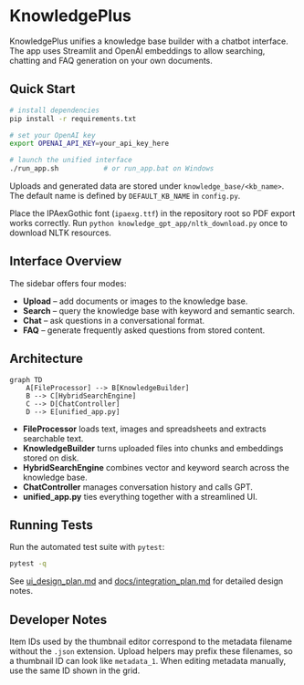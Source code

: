 # KnowledgePlus

KnowledgePlus unifies a knowledge base builder with a chatbot interface. The app uses Streamlit and OpenAI embeddings to allow searching, chatting and FAQ generation on your own documents.

## Quick Start

```bash
# install dependencies
pip install -r requirements.txt

# set your OpenAI key
export OPENAI_API_KEY=your_api_key_here

# launch the unified interface
./run_app.sh           # or run_app.bat on Windows
```

Uploads and generated data are stored under `knowledge_base/<kb_name>`. The default name is defined by `DEFAULT_KB_NAME` in `config.py`.

Place the IPAexGothic font (`ipaexg.ttf`) in the repository root so PDF export works correctly.
Run `python knowledge_gpt_app/nltk_download.py` once to download NLTK resources.

## Interface Overview

The sidebar offers four modes:

- **Upload** – add documents or images to the knowledge base.
- **Search** – query the knowledge base with keyword and semantic search.
- **Chat** – ask questions in a conversational format.
- **FAQ** – generate frequently asked questions from stored content.

## Architecture

```mermaid
graph TD
    A[FileProcessor] --> B[KnowledgeBuilder]
    B --> C[HybridSearchEngine]
    C --> D[ChatController]
    D --> E[unified_app.py]
```

* **FileProcessor** loads text, images and spreadsheets and extracts searchable text.
* **KnowledgeBuilder** turns uploaded files into chunks and embeddings stored on disk.
* **HybridSearchEngine** combines vector and keyword search across the knowledge base.
* **ChatController** manages conversation history and calls GPT.
* **unified_app.py** ties everything together with a streamlined UI.

## Running Tests

Run the automated test suite with `pytest`:

```bash
pytest -q
```

See [ui_design_plan.md](ui_design_plan.md) and [docs/integration_plan.md](docs/integration_plan.md) for detailed design notes.

## Developer Notes

Item IDs used by the thumbnail editor correspond to the metadata filename
without the `.json` extension. Upload helpers may prefix these filenames, so a
thumbnail ID can look like `metadata_1`. When editing metadata manually, use the
same ID shown in the grid.
